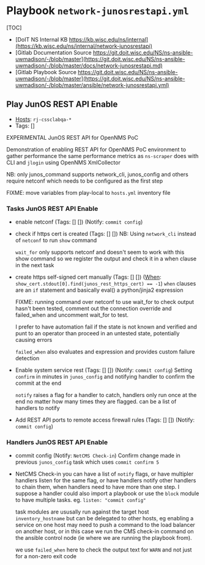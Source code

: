 
# Playbook `network-junosrestapi.yml`

[TOC]

- [DoIT NS Internal KB https://kb.wisc.edu/ns/internal](https://kb.wisc.edu/ns/internal/network-junosrestapi)
- [Gitlab Documentation Source https://git.doit.wisc.edu/NS/ns-ansible-uwmadison/-/blob/master](https://git.doit.wisc.edu/NS/ns-ansible-uwmadison/-/blob/master/docs/network-junosrestapi.md)
- [Gitlab Playbook Source https://git.doit.wisc.edu/NS/ns-ansible-uwmadison/-/blob/master](https://git.doit.wisc.edu/NS/ns-ansible-uwmadison/-/blob/master/ansible/network-junosrestapi.yml)


## Play JunOS REST API Enable

- [Hosts](https://docs.ansible.com/ansible/latest/inventory_guide/intro_patterns.html): `rj-cssclabqa-*`
- Tags: []

EXPERIMENTAL JunOS REST API for OpenNMS PoC

Demonstration of enabling REST API for OpenNMS PoC environment to gather
performance the same performance metrics as `ns-scraper` does with CLI and `jlogin`
using OpenNMS XmlCollector

NB: only junos_command supports network_cli, junos_config and others require netconf
which needs to be configured as the first step

FIXME: move variables from play-local to `hosts.yml` inventory file


### Tasks JunOS REST API Enable

- enable netconf (Tags: [] []) (Notify: `commit config`)
- check if https cert is created (Tags: [] []) NB: Using `network_cli` instead of `netconf` to run `show` command
  
  `wait_for` only supports netconf and doesn't seem to work with this show command
      so we register the output and check it in a when clause in the next task
  
- create https self-signed cert manually (Tags: [] []) ([When](https://docs.ansible.com/ansible/latest/playbook_guide/playbooks_conditionals.html): `show_cert.stdout[0].find(junos_rest_https_cert) == -1`) `when` clauses are an `if` statement and basically eval() a python/jinja2 expression
  
  FIXME: running command over netconf to use wait_for to check output hasn't been tested,
     comment out the connection override and failed_when and uncomment wait_for to test.
  
  I prefer to have automation fail if the state is not known and verified and punt
  to an operator than proceed in an untested state, potentially causing errors
  
  `failed_when` also evaluates and expression and provides custom failure detection
  
- Enable system service rest (Tags: [] []) (Notify: `commit config`) Setting `confirm` in minutes in `junos_config` and notifying handler to confirm the commit at the end
  
  `notify` raises a flag for a handler to catch, handlers only run once
   at the end no matter how many times they are flagged.  can be a list
   of handlers to notify
  
- Add REST API ports to remote access firewall rules (Tags: [] []) (Notify: `commit config`)

### Handlers JunOS REST API Enable

- commit config  (Notify: `NetCMS Check-in`) Confirm change made in previous `junos_config` task which uses `commit confirm 5`
- NetCMS Check-in  you can have a list of `notify` flags, or have multipler handlers listen
  for the same flag, or have handlers notify other handlers to chain them,
  when handlers need to have more than one step.  I suppose a handler could
  also import a playbook or use the `block` module to have multiple tasks.
  eg. `listen: "commit config"`
  
  task modules are ususally run against the target host `inventory_hostname`
  but can be delegated to other hosts, eg enabling a service on one host may
  need to push a command to the load balancer on another host, or in this
  case we run the CMS check-in command on the ansible control node (ie where
  we are running the playbook from).
  
  we use `failed_when` here to check the output text for `WARN` and not just for a non-zero exit code
  
